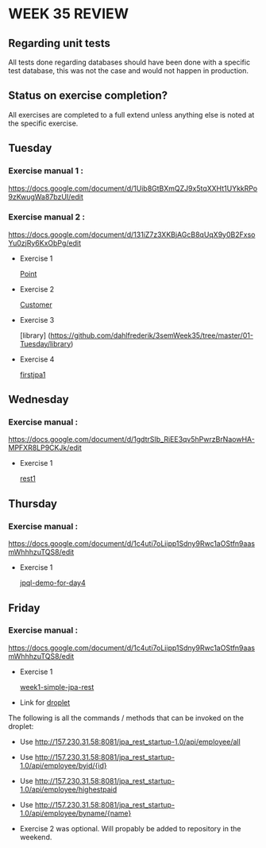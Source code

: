 # WEEK 35 REVIEW  

## Regarding unit tests
All tests done regarding databases should have been done with a specific test database, this was not the case and would not happen in production. 

## Status on exercise completion? 
All exercises are completed to a full extend unless anything else is noted at the specific exercise. 

## Tuesday 
### Exercise manual 1 :
 https://docs.google.com/document/d/1Uib8GtBXmQZJ9x5tqXXHt1UYkkRPo9zKwugWa87bzUI/edit
### Exercise manual 2 : 
https://docs.google.com/document/d/131iZ7z3XKBjAGcB8qUqX9y0B2FxsoYu0zjRy6KxObPg/edit

* Exercise 1 

	[Point](https://github.com/dahlfrederik/3semWeek35/tree/master/01-Tuesday/point)
* Exercise 2 

	[Customer](https://github.com/dahlfrederik/3semWeek35/tree/master/01-Tuesday/customer)
	
* Exercise 3

	[library] (https://github.com/dahlfrederik/3semWeek35/tree/master/01-Tuesday/library)
	
* Exercise 4 

	[firstjpa1](https://github.com/dahlfrederik/3semWeek35/tree/master/01-Tuesday/firstjpa)	

## Wednesday
### Exercise manual :
 https://docs.google.com/document/d/1gdtrSIb_RiEE3qv5hPwrzBrNaowHA-MPFXR8LP9CKJk/edit

* Exercise 1

	[rest1](https://github.com/dahlfrederik/3semWeek35/tree/master/02-Wednesday/rest1)
	
## Thursday
### Exercise manual : 
https://docs.google.com/document/d/1c4uti7oLiipp1Sdny9Rwc1aOStfn9aasmWhhhzuTQS8/edit

* Exercise 1

	[jpql-demo-for-day4](https://github.com/dahlfrederik/3semWeek35/tree/master/03-Thursday/jpql-demo-for-day4-2)


## Friday 
### Exercise manual : 
https://docs.google.com/document/d/1c4uti7oLiipp1Sdny9Rwc1aOStfn9aasmWhhhzuTQS8/edit

* Exercise 1

	[week1-simple-jpa-rest](https://github.com/dahlfrederik/3semWeek35/tree/master/03-Thursday/week1-simple-jpa-rest-2)
	
* Link for [droplet](http://157.230.31.58:8081/jpa_rest_startup-1.0/api/employee/all) 

The following is all the commands / methods that can be invoked on the droplet:

* Use http://157.230.31.58:8081/jpa_rest_startup-1.0/api/employee/all
* Use http://157.230.31.58:8081/jpa_rest_startup-1.0/api/employee/byid/{id}
* Use http://157.230.31.58:8081/jpa_rest_startup-1.0/api/employee/highestpaid
* Use http://157.230.31.58:8081/jpa_rest_startup-1.0/api/employee/byname/{name}


* Exercise 2 was optional. Will propably be added to repository in the weekend. 


